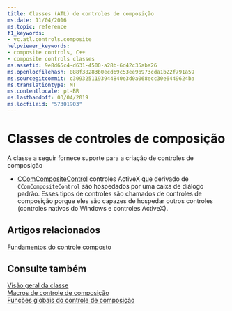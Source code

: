 ```yaml
---
title: Classes (ATL) de controles de composição
ms.date: 11/04/2016
ms.topic: reference
f1_keywords:
- vc.atl.controls.composite
helpviewer_keywords:
- composite controls, C++
- composite controls classes
ms.assetid: 9e8d65c4-d631-4500-a28b-6d42c35aba26
ms.openlocfilehash: 088f38283b0ecd69c53ee9b973cda1b22f791a59
ms.sourcegitcommit: c3093251193944840e3d0a068ecc30e6449624ba
ms.translationtype: MT
ms.contentlocale: pt-BR
ms.lasthandoff: 03/04/2019
ms.locfileid: "57301903"
---
```

# <a name="composite-controls-classes"></a>Classes de controles de composição

A classe a seguir fornece suporte para a criação de controles de composição

- [CComCompositeControl](../atl/reference/ccomcompositecontrol-class.md) controles ActiveX que derivado de `CComCompositeControl` são hospedados por uma caixa de diálogo padrão. Esses tipos de controles são chamados de controles de composição porque eles são capazes de hospedar outros controles (controles nativos do Windows e controles ActiveX).

## <a name="related-articles"></a>Artigos relacionados

[Fundamentos do controle composto](../atl/atl-composite-control-fundamentals.md)

## <a name="see-also"></a>Consulte também

[Visão geral da classe](../atl/atl-class-overview.md)<br/>
[Macros de controle de composição](../atl/reference/composite-control-macros.md)<br/>
[Funções globais do controle de composição](../atl/reference/composite-control-global-functions.md)
